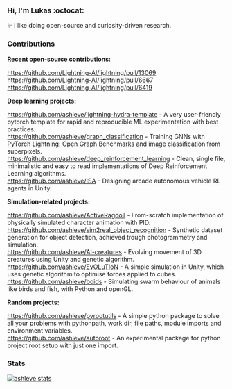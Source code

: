 ### Hi, I'm Lukas :octocat:
:sparkles: I like doing open-source and curiosity-driven research.

<!-- 
- 🌱 Currently learning: Geometric Deep Learning, Deep Reinforcement Learning.
- 💬 Feel free to make issues on my repos about anything! I'm happy to help.
 -->
 
### Contributions

**Recent open-source contributions:**

https://github.com/Lightning-AI/lightning/pull/13069 <br>
https://github.com/Lightning-AI/lightning/pull/6667 <br>
https://github.com/Lightning-AI/lightning/pull/6419 <br>

**Deep learning projects:**

https://github.com/ashleve/lightning-hydra-template - A very user-friendly pytorch template for rapid and reproducible ML experimentation with best practices. <br>
https://github.com/ashleve/graph_classification - Training GNNs with PyTorch Lightning: Open Graph Benchmarks and image classification from superpixels. <br>
https://github.com/ashleve/deep_reinforcement_learning - Clean, single file, minimalistic and easy to read implementations of Deep Reinforcement Learning
algorithms. <br>
https://github.com/ashleve/ISA - Designing arcade autonomous vehicle RL agents in Unity. <br>


**Simulation-related projects:**

https://github.com/ashleve/ActiveRagdoll - From-scratch implementation of physically simulated character animation with PID. <br>
https://github.com/ashleve/sim2real_object_recognition - Synthetic dataset generation for object detection, achieved trough photogrammetry and simulation. <br>
https://github.com/ashleve/AI-creatures - Evolving movement of 3D creatures using Unity and genetic algorithm. <br>
https://github.com/ashleve/EvOLuTIoN - A simple simulation in Unity, which uses genetic algorithm to optimise forces applied to cubes. <br>
https://github.com/ashleve/boids - Simulating swarm behaviour of animals like birds and fish, with Python and openGL. <br>

**Random projects:**

https://github.com/ashleve/pyrootutils - A simple python package to solve all your problems with pythonpath, work dir, file paths, module imports and environment variables. <br>
https://github.com/ashleve/autoroot - An experimental package for python project root setup with just one import. <br>


### Stats
  
[![ashleve stats](https://github-readme-stats.vercel.app/api?username=ashleve&theme=radical&count_private=true&include_all_commits=true&show_icons=true&include_all_commits=true&custom_title=ashleve's%20%GitHub%20%Stats)](https://github.com/anuraghazra/github-readme-stats)
  
<!-- 
![visitors](https://visitor-badge.laobi.icu/badge?page_id=hobogalaxy.hobogalaxy) 
-->
